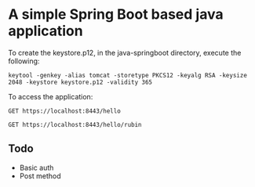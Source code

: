 # A simple Spring Boot based java application

To create the keystore.p12, in the java-springboot directory, execute the following:

`keytool -genkey -alias tomcat -storetype PKCS12 -keyalg RSA -keysize 2048 -keystore keystore.p12 -validity 365`

To access the application:

`GET https://localhost:8443/hello`

`GET https://localhost:8443/hello/rubin`


## Todo

 * Basic auth
 * Post method
